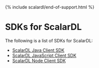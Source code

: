 {% include scalardl/end-of-support.html %}

# SDKs for ScalarDL

The following is a list of SDKs for ScalarDL:

- [ScalarDL Java Client SDK](scalardl-java-client-sdk/README.md)
- [ScalarDL JavaScript Client SDK](scalardl-javascript-sdk-base/README.md)
- [ScalarDL Node Client SDK](scalardl-node-client-sdk/README.md)

